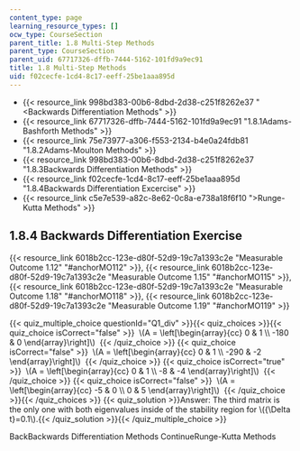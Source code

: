 ```yaml
---
content_type: page
learning_resource_types: []
ocw_type: CourseSection
parent_title: 1.8 Multi-Step Methods
parent_type: CourseSection
parent_uid: 67717326-dffb-7444-5162-101fd9a9ec91
title: 1.8 Multi-Step Methods
uid: f02cecfe-1cd4-8c17-eeff-25be1aaa895d
---
```


*   {{< resource_link 998bd383-00b6-8dbd-2d38-c251f8262e37 "\<Backwards Differentiation Methods" >}}
*   {{< resource_link 67717326-dffb-7444-5162-101fd9a9ec91 "1.8.1Adams-Bashforth Methods" >}}
*   {{< resource_link 75e73977-a306-f553-2134-b4e0a24fdb81 "1.8.2Adams-Moulton Methods" >}}
*   {{< resource_link 998bd383-00b6-8dbd-2d38-c251f8262e37 "1.8.3Backwards Differentiation Methods" >}}
*   {{< resource_link f02cecfe-1cd4-8c17-eeff-25be1aaa895d "1.8.4Backwards Differentiation Excercise" >}}
*   {{< resource_link c5e7e539-a82c-8e62-0c8a-e738a18f6f10 "\>Runge-Kutta Methods" >}}

1.8.4 Backwards Differentiation Exercise
----------------------------------------

{{< resource_link 6018b2cc-123e-d80f-52d9-19c7a1393c2e "Measurable Outcome 1.12" "#anchorMO112" >}}, {{< resource_link 6018b2cc-123e-d80f-52d9-19c7a1393c2e "Measurable Outcome 1.15" "#anchorMO115" >}}, {{< resource_link 6018b2cc-123e-d80f-52d9-19c7a1393c2e "Measurable Outcome 1.18" "#anchorMO118" >}}, {{< resource_link 6018b2cc-123e-d80f-52d9-19c7a1393c2e "Measurable Outcome 1.19" "#anchorMO119" >}}

{{< quiz_multiple_choice questionId="Q1_div" >}}{{< quiz_choices >}}{{< quiz_choice isCorrect="false" >}}&nbsp; \\(A = \\left\[\\begin{array}{cc} 0 & 1 \\\\ -180 & 0 \\end{array}\\right\]\\) &nbsp;{{< /quiz_choice >}}
{{< quiz_choice isCorrect="false" >}}&nbsp; \\(A = \\left\[\\begin{array}{cc} 0 & 1 \\\\ -290 & -2 \\end{array}\\right\]\\) &nbsp;{{< /quiz_choice >}}
{{< quiz_choice isCorrect="true" >}}&nbsp; \\(A = \\left\[\\begin{array}{cc} 0 & 1 \\\\ -8 & -4 \\end{array}\\right\]\\) &nbsp;{{< /quiz_choice >}}
{{< quiz_choice isCorrect="false" >}}&nbsp; \\(A = \\left\[\\begin{array}{cc} -5 & 0 \\\\ 0 & 5 \\end{array}\\right\]\\) &nbsp;{{< /quiz_choice >}}{{< /quiz_choices >}}
{{< quiz_solution >}}Answer: The third matrix is the only one with both eigenvalues inside of the stability region for \\({\\Delta t}=0.1\\).{{< /quiz_solution >}}{{< /quiz_multiple_choice >}}

BackBackwards Differentiation Methods ContinueRunge-Kutta Methods